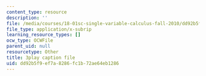 ```yaml
---
content_type: resource
description: ''
file: /media/courses/18-01sc-single-variable-calculus-fall-2010/dd92b5f9ef7a8286fc1b72ae64eb1286_aeQA5d3gZTI.srt
file_type: application/x-subrip
learning_resource_types: []
ocw_type: OCWFile
parent_uid: null
resourcetype: Other
title: 3play caption file
uid: dd92b5f9-ef7a-8286-fc1b-72ae64eb1286
---
```


